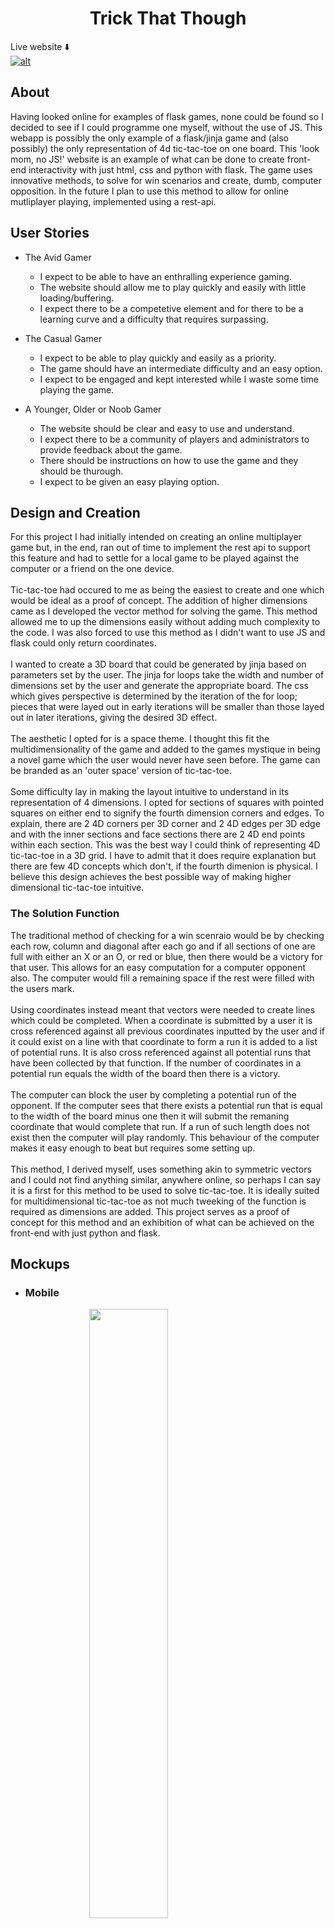 <h1 align="center">Trick That Though</h1>

Live website :arrow_down:<br>
<a href="https://trick-that-though.herokuapp.com/">![alt](./static/images/response.png)</a>

## About

Having looked online for examples of flask games, none could be found so I decided to see if I could programme one myself, without the use of JS. This webapp is possibly the only example of a flask/jinja game and (also possibly) the only representation of 4d tic-tac-toe on one board. This 'look mom, no JS!' website is an example of what can be done to create front-end interactivity with just html, css and python with flask. The game uses innovative methods, to solve for win scenarios and create, dumb, computer opposition. In the future I plan to use this method to allow for online mutliplayer playing, implemented using a rest-api.

## User Stories

- The Avid Gamer

  - I expect to be able to have an enthralling experience gaming.
  - The website should allow me to play quickly and easily with little loading/buffering.
  - I expect there to be a competetive element and for there to be a learning curve and a difficulty that requires surpassing.

- The Casual Gamer

  - I expect to be able to play quickly and easily as a priority.
  - The game should have an intermediate difficulty and an easy option.
  - I expect to be engaged and kept interested while I waste some time playing the game.

- A Younger, Older or Noob Gamer

  - The website should be clear and easy to use and understand.
  - I expect there to be a community of players and administrators to provide feedback about the game.
  - There should be instructions on how to use the game and they should be thurough.
  - I expect to be given an easy playing option.

## Design and Creation

For this project I had initially intended on creating an online multiplayer game but, in the end, ran out of time to implement the rest api to support this feature and had to settle for a local game to be played against the computer or a friend on the one device.
<br>
<br>
Tic-tac-toe had occured to me as being the easiest to create and one which would be ideal as a proof of concept. The addition of higher dimensions came as I developed the vector method for solving the game. This method allowed me to up the dimensions easily without adding much complexity to the code. I was also forced to use this method as I didn't want to use JS and flask could only return coordinates.
<br>
<br>
I wanted to create a 3D board that could be generated by jinja based on parameters set by the user. The jinja for loops take the width and number of dimensions set by the user and generate the appropriate board. The css which gives perspective is determined by the iteration of the for loop; pieces that were layed out in early iterations will be smaller than those layed out in later iterations, giving the desired 3D effect.
<br>
<br>
The aesthetic I opted for is a space theme. I thought this fit the multidimensionality of the game and added to the games mystique in being a novel game which the user would never have seen before. The game can be branded as an 'outer space' version of tic-tac-toe.
<br>
<br>
Some difficulty lay in making the layout intuitive to understand in its representation of 4 dimensions. I opted for sections of squares with pointed squares on either end to signify the fourth dimension corners and edges. To explain, there are 2 4D corners per 3D corner and 2 4D edges per 3D edge and with the inner sections and face sections there are 2 4D end points within each section. This was the best way I could think of representing 4D tic-tac-toe in a 3D grid. I have to admit that it does require explanation but there are few 4D concepts which don't, if the fourth dimenion is physical. I believe this design achieves the best possible way of making higher dimensional tic-tac-toe intuitive.

### The Solution Function

The traditional method of checking for a win scenraio would be by checking each row, column and diagonal after each go and if all sections of one are full with either an X or an O, or red or blue, then there would be a victory for that user. This allows for an easy computation for a computer opponent also. The computer would fill a remaining space if the rest were filled with the users mark.
<br>
<br>
Using coordinates instead meant that vectors were needed to create lines which could be completed. When a coordinate is submitted by a user it is cross referenced against all previous coordinates inputted by the user and if it could exist on a line with that coordinate to form a run it is added to a list of potential runs. It is also cross referenced against all potential runs that have been collected by that function. If the number of coordinates in a potential run equals the width of the board then there is a victory.
<br>
<br>
The computer can block the user by completing a potential run of the opponent. If the computer sees that there exists a potential run that is equal to the width of the board minus one then it will submit the remaning coordinate that would complete that run. If a run of such length does not exist then the computer will play randomly. This behaviour of the computer makes it easy enough to beat but requires some setting up.
<br>
<br>
This method, I derived myself, uses something akin to symmetric vectors and I could not find anything similar, anywhere online, so perhaps I can say it is a first for this method to be used to solve tic-tac-toe. It is ideally suited for multidimensional tic-tac-toe as not much tweeking of the function is required as dimensions are added. This project serves as a proof of concept for this method and an exhibition of what can be achieved on the front-end with just python and flask.

## Mockups

* ### Mobile

<img src="./static/images/phone-sign-in.png" style="width:50%;margin-left:25%;" />
<img src="./static/images/phone-discussion.png" style="width:50%;margin-left:25%;" />
<img src="./static/images/phone-game.png" style="width:50%;margin-left:25%;" />

* ### Tablet

<img src="./static/images/tablet-sign-in.png" style="width:75%;margin-left:12%;" />
<img src="./static/images/tablet-discussion.png" style="width:75%;margin-left:12%;" />
<img src="./static/images/tablet-game.png" style="width:75%;margin-left:12%;" />

* ### Desktop

<img src="./static/images/web-sign-in.png" style="width:100%;margin-bottom:20px;"  />
<img src="./static/images/web-discussion.png" style="width:100%;margin-bottom:20px;" />
<img src="./static/images/web-game.png" width="100%" />

## Features

* ### Sign In and Register Pages

    - These pages are quite simple and I didn't want to distract from the overall intention behind these pages which is to get the user to register or sign in. The user gets a feel for the website's theme with the space background whcih is present throuhgout the website. I have added two boxes either side of the input fields which are a shape found on the game board. This is a motif which is a thread to tie together the beginning of the user experience to the end and also the beginning and end of a section in the game.


* ### Discussion Page

    - This page contains all the relevant information for a user to see how they fare compared with other users and to be able to discuss this and features and quirks of multidimensional ti-tac-toe.
    - The page starts with a top 10 leasderboard and a button to allow you to view the entire leaderboard. This is to get the user interested in playing the game more to improve their own score.
    - The Page provides the user with a commenting function. I wanted to create a community which could discuss the quirks of the game and have some banter about positions on the leaderboard.
    - The user can edit or delete any comment they have made and the comments are displayed in chronological order so that the most recent comments are displayed at the top. Any new user can get the latest in the discussion.


* ### Games Page

    - The game page provides the user with an initial welcome message and a provocative 'let's play'.
    - The user is given the settings options to setup the board properties and these are presented to the user in the form of select inputs so the user doesn't have to type.
    - When the user has chosen a set of parameters and an opponent they can press the 'play' button and begin playing.


## Technologies Used

### Languages Used

-   HTML5
-   CSS3
-   JavaScript
-   Python3
-   flask
-   MongoDB

### Frameworks and programmes used

- Gitpod was the IDE used to code the website.
- AdobeXd for the design of the mockups.
- Vectr to edit images.
- TnyJPG to compress images.
- Googles Fonts
- Git
- GitHub
- jQuery

## Testing

### Known Bugs

On mobile devices the user may have to zoom in, in order to play in the correct section. I did not want to disable the option of playing the 4D tic-tac-toe on smaller screen sizes as the user can still play, albeit with greater difficulty than on a desktop or tablet. The entire premise behind the 4 dimensional tic-tac-toe would be lost to all those playing on mobile devices.
<br>
<br>
All users can play the game on any sized device if they wish, I want every user to be able to enjoy the 4D experience, at home or on the go.
<br>
<br>
<br>
Another feature which could be seen as a bug is the movement back up to the top of the page after the user plays. This is unavoidable given I am only using flask and jinja on the front-end and would require the use of Ajax to solve. I haven't learned Ajax and have not had the time to for this project but may do in the future and return to this project to remedy this bug.

### User experience

- Friends, family and peer review testing.

    - I asked friends and family of all different ages and abilities to play around with the website and explore its features. No issues were found in the final round of testing.
    - The design of the game board was influenced by the feedback I received during this phase of testing. The lines either side and the definition of each plane along with other minor style features were added to the game off the back of feedback received.
<hr>

- The Avid Gamer

  - <em>I expect to be able to have an enthralling experience gaming.</em>
    - The game has an exciting aesthetic with the space theme and 3D effect and engages the user with the potential to climb the leaderboard and compete with other players from around the world.
  - <em>The website should allow me to play quickly and easily with little loading/buffering.</em>
    - Once a player has signed in/registered they are redirected straight to the game page where they need waste no time in getting down to playing. The game's backend I have programmed to run and load as quickly as possible and should give the user a seemless experience.
  - <em>I expect there to be a competetive element and for there to be a learning curve and a difficulty that requires surpassing.</em>
    - The leaderboard is there to give the users the drive to continue playing and to provide them with this competetive element. The game itself has a range of difficulty which is inherent in the width and dimensionality of the board. The computer provides the user with ample resistance to force them to strategise.

- The Casual Gamer

  - <em>I expect to be able to play quickly and easily as a priority.</em>
    - The redirection from the sign-in to the game page is to satisfy this demand which every kind of user is likely to have. The game set-up board does not require the user to type anything in and if they wish they can just press play without changing anything and be thrown straight into a game.
  - <em>The game should have an intermediate difficulty and an easy option.</em>
    - The default select options are an intermediate level difficulty set-up. The user can change this and during a game can quickly opt out of the game if they'd like to change the board settings. The instructions modal gives the user information on the difficulty of different set-ups.
  - <em>I expect to be engaged and kept interested while I waste some time playing the game.</em>
    - The aesthetics, the competition put up by the computer, and the novelty of a new game should make for some engaging playtime. A new game like this will present a learning curve but the features mentioned above should make learning an enjoyable process. The short game format will give the user a quick bout of enjoyment and does not require a large investment of time.

- A Younger, Older or Noob Gamer

  - <em>The website should be clear and easy to use and understand.</em>
    - The simple layout of the navigation and redirection from sign-in will make the navigating easy for the user. The instructions on the game page will provide the noob with enough reading to be able to grasp the concept of how to play 4D tic-tac-toe. The 3D and width of 3 options will make for a very easy introductory level game which this kind of player to enjoy getting started.
  - <em>I expect there to be a community of players and administrators to provide feedback about the game.</em>
    - The discussions page provides the user with a platform to air their opinions, tips, questions and responses. The administrators of the website can monitor the activity and address any queries that users may have if other users haven't. The edit and delete options also allow them to backtrack or change the wording of their questions if necessary.
  - <em>There should be instructions on how to use the game and they should be thurough.</em>
    - The instructions give the user a description of how to play the 4D tic-tac-toe. The pictures provided and the details at the beginning are all a user should need to get started playing higher dimesnional tic-tac-toe. The images give an example of most kinds of possible winning runs that can be achieved and should give them all the info they need without telling them how to beat the computer or explain too much and take away from the challenge the game should present.
  - <em>I expect to be given an easy playing option.</em>
    - When the user changes the settings to 3 dimensions with a width of 3 as per the instructions on which settings are the least difficult, they will be given the easiest possible board set-up to almost guarantee them a win if they make even the slightest effort. The user can then increase the width and dimensionof the board to increase the difficulty.

### Performance Testing

<img src="./static/images/webtest.png" height="100px" />
Testing of the webpage was carried out using <a href="https://www.webpagetest.org/">webpagetest.org</a>
<br>
<br>
The CSS validating was done using <a href="https://jigsaw.w3.org/css-validator/">W3</a><br>
<img src="./static/images/CSStest.png" height="100px" />
<br>
<br>

HTML Test:

 - Sign In and Register pages - Pass
 - The Discussion Page - Pass
 - The Game page -Pass


### Compatibility Testing
- Browser Compatibility

    | Screen size\Browser | Safari           | Opera            | Microsoft Edge   | Chrome           | Firefox          | Internet Explorer |
    | --------------------|:----------------:|:----------------:|:----------------:|:----------------:|:----------------:|:-----------------:|
    | Mobile              |:heavy_check_mark:|:heavy_check_mark:|:heavy_check_mark:|:heavy_check_mark:|:heavy_check_mark:| Not Tested        |
    | Desktop             |:heavy_check_mark:|:heavy_check_mark:|:heavy_check_mark:|:heavy_check_mark:|:heavy_check_mark:| Not Tested        |
    | Tablet              |:heavy_check_mark:|:heavy_check_mark:|:heavy_check_mark:|:heavy_check_mark:|:heavy_check_mark:| Not Tested        |

## Deployment

### Publishing
I published the website by following the instructions below.
1. Go to the GitHub website and log in.
2. On the left-hand side, you'll see all your repositories, select the appropriate one. ([Repository](https://github.com/JonathanDelaney/TryTrickThatThough) used for this project).
3. Under the name of your chosen Repository you will see a ribbon of selections, click on 'Settings' located on the right hand side.
4. Scroll down till you see 'GitHub Pages' heading.
5. Under the 'Source' click on the dropdown and select 'master branch'
6. The page will reload and you'll see the link of your published page displayed under 'GitHub' pages.
7. It takes a few minutes for the site to be published, wait until the background of your link changes to a green color before trying to open it.

### Forking
If someone wants to add to the project they can fork off the main branch by following the instructons below.
1. Go to the GitHub website and log in.
2. Locate the [Repository](https://github.com/JonathanDelaney/TryTrickThatThough) used for this project.
3. On the right-hand side of the Repository name, you'll see the 'Fork' button next to the 'Star' and 'Watch' buttons.
4. This will create a copy in your personal repository.
5. Once you've finished making changes you can locate the 'New Pull Request' button just above the file listing in the original repository.

### Cloning 
For someone looking to clone the repository they would follow the steps outlined below.
1. Go to the GitHub website and log in.
2. Locate the [Repository](https://github.com/JonathanDelaney/TryTrickThatThough) used for this project.
3. Under the Repository name locate 'Clone or Download' button in green.
4. To clone the repository using HTTPS click the link under "Clone with HTTPS".
5. Open your Terminal and go to a directory where you want the cloned directory to be copied in.
6. Type `Git Clone` and paste the URL you copied from the GitHub.
7. To create your local clone press `Enter`.

## Credits

I sourced images from [pixabay.com](https://pixabay.com/) and [freepngimg.com](https://freepngimg.com/) None of the images used require license to publish.
I looked at a lot of youtube videos with mixed input from too many to name.<br><br>
Of course I have to mention the course material was referenced and an honorable mention should be made to all the contributors to the CodeInstitute's course material.<br>
Also to the good people in the slack group chats who helped out with general feedback.
Thank you.
